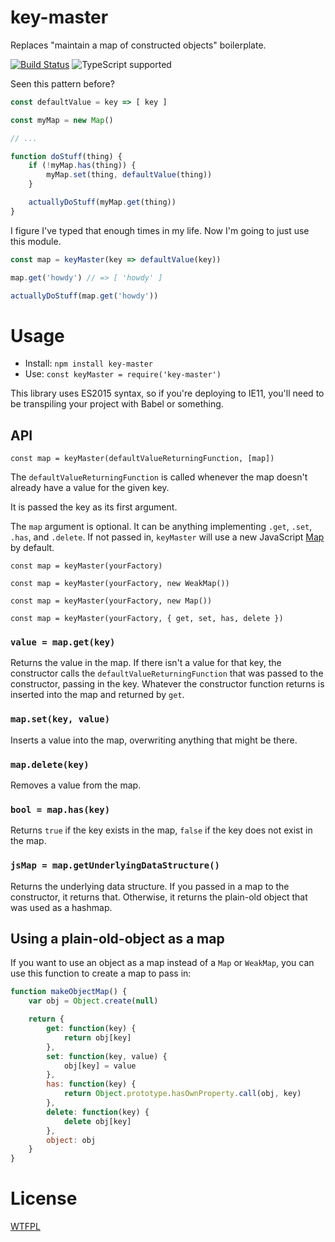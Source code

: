 # key-master

Replaces "maintain a map of constructed objects" boilerplate.

[![Build Status](https://travis-ci.org/TehShrike/key-master.svg)](https://travis-ci.org/TehShrike/key-master)
![TypeScript supported](https://img.shields.io/npm/types/key-master.svg)

Seen this pattern before?

<!-- js
require('ts-node/register')
var keyMaster = require('.')
function actuallyDoStuff() {

}
-->

```js
const defaultValue = key => [ key ]

const myMap = new Map()

// ...

function doStuff(thing) {
	if (!myMap.has(thing)) {
		myMap.set(thing, defaultValue(thing))
	}

	actuallyDoStuff(myMap.get(thing))
}
```

I figure I've typed that enough times in my life.  Now I'm going to just use this module.

```js
const map = keyMaster(key => defaultValue(key))

map.get('howdy') // => [ 'howdy' ]

actuallyDoStuff(map.get('howdy'))
```

# Usage

- Install: `npm install key-master`
- Use: `const keyMaster = require('key-master')`

This library uses ES2015 syntax, so if you're deploying to IE11, you'll need to be transpiling your project with Babel or something.

## API

`const map = keyMaster(defaultValueReturningFunction, [map])`

The `defaultValueReturningFunction` is called whenever the map doesn't already have a value for the given key.

It is passed the key as its first argument.

The `map` argument is optional. It can be anything implementing `.get`, `.set`, `.has`, and `.delete`. If not passed in, `keyMaster` will use a new JavaScript [Map](https://developer.mozilla.org/en-US/docs/Web/JavaScript/Reference/Global_Objects/Map) by default.

`const map = keyMaster(yourFactory)`

`const map = keyMaster(yourFactory, new WeakMap())`

`const map = keyMaster(yourFactory, new Map())`

`const map = keyMaster(yourFactory, { get, set, has, delete })`

### `value = map.get(key)`

Returns the value in the map.  If there isn't a value for that key, the constructor calls the `defaultValueReturningFunction` that was passed to the constructor, passing in the key.  Whatever the constructor function returns is inserted into the map and returned by `get`.

### `map.set(key, value)`

Inserts a value into the map, overwriting anything that might be there.

### `map.delete(key)`

Removes a value from the map.

### `bool = map.has(key)`

Returns `true` if the key exists in the map, `false` if the key does not exist in the map.

### `jsMap = map.getUnderlyingDataStructure()`

Returns the underlying data structure.  If you passed in a map to the constructor, it returns that.  Otherwise, it returns the plain-old object that was used as a hashmap.

## Using a plain-old-object as a map

If you want to use an object as a map instead of a `Map` or `WeakMap`, you can use this function to create a map to pass in:

```js
function makeObjectMap() {
	var obj = Object.create(null)

	return {
		get: function(key) {
			return obj[key]
		},
		set: function(key, value) {
			obj[key] = value
		},
		has: function(key) {
			return Object.prototype.hasOwnProperty.call(obj, key)
		},
		delete: function(key) {
			delete obj[key]
		},
		object: obj
	}
}
```

# License

[WTFPL](http://wtfpl2.com)

